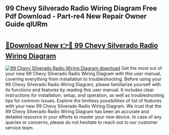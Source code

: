 ## 99 Chevy Silverado Radio Wiring Diagram Free Pdf Download - Part-re4 New Repair Owner Guide qIURm

# <h2><a href="http://dfn004.blite.top/?on=99+Chevy+Silverado+Radio+Wiring+Diagram">🔗Download New 👉🔴 99 Chevy Silverado Radio Wiring Diagram</a></h2>

[![99 Chevy Silverado Radio Wiring Diagram download](https://i.imgur.com/lujVjoI.png)](http://dfn004.blite.top/?on=99+Chevy+Silverado+Radio+Wiring+Diagram)
Get the most out of your new 99 Chevy Silverado Radio Wiring Diagram with this user manual, covering everything from installation to troubleshooting. Before using your 99 Chevy Silverado Radio Wiring Diagram, please familiarize yourself with its functions and features by reading this user manual. It includes clear instructions for installation, setup, and operation, as well as troubleshooting tips for common issues. Explore the limitless possibilities of list of features with your new 99 Chevy Silverado Radio Wiring Diagram. We trust that the 99 Chevy Silverado Radio Wiring Diagram has been an accurate and detailed resource in your efforts to master your new device. In case of any queries or concerns, please do not hesitate to reach out to our customer service team.
